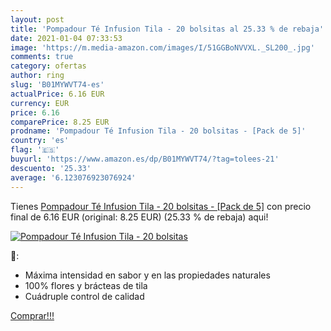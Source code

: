 ```yaml
---
layout: post
title: 'Pompadour Té Infusion Tila - 20 bolsitas al 25.33 % de rebaja'
date: 2021-01-04 07:33:53
image: 'https://m.media-amazon.com/images/I/51GGBoNVVXL._SL200_.jpg'
comments: true
category: ofertas
author: ring
slug: 'B01MYWVT74-es'
actualPrice: 6.16 EUR
currency: EUR
price: 6.16
comparePrice: 8.25 EUR
prodname: 'Pompadour Té Infusion Tila - 20 bolsitas - [Pack de 5]'
country: 'es'
flag: '🇪🇸'
buyurl: 'https://www.amazon.es/dp/B01MYWVT74/?tag=tolees-21'
descuento: '25.33'
average: '6.123076923076924'
---
```


Tienes [Pompadour Té Infusion Tila - 20 bolsitas - [Pack de 5]](https://www.amazon.es/dp/B01MYWVT74/?tag=tolees-21) con precio final de  6.16 EUR (original: 8.25 EUR) (25.33 %  de rebaja) aqui!

[![Pompadour Té Infusion Tila - 20 bolsitas](https://m.media-amazon.com/images/I/51GGBoNVVXL._SL200_.jpg)](https://www.amazon.es/dp/B01MYWVT74/?tag=tolees-21)

🔎:

- Máxima intensidad en sabor y en las propiedades naturales
- 100% flores y brácteas de tila
- Cuádruple control de calidad

[Comprar!!!](https://www.amazon.es/dp/B01MYWVT74/?tag=tolees-21)

